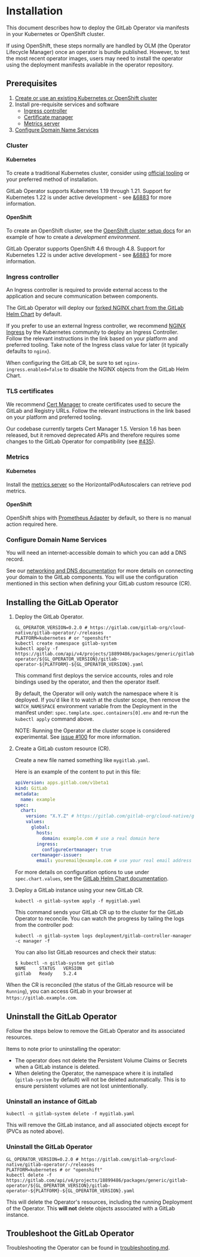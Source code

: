 # Installation

This document describes how to deploy the GitLab Operator via manifests in your Kubernetes or OpenShift cluster.

If using OpenShift, these steps normally are handled by OLM (the Operator Lifecycle Manager) once an operator is bundle published. However, to test the most recent operator images, users may need to install the operator using the deployment manifests available in the operator repository.

## Prerequisites

1. [Create or use an existing Kubernetes or OpenShift cluster](#cluster)
1. Install pre-requisite services and software
   - [Ingress controller](#ingress-controller)
   - [Certificate manager](#tls-certificates)
   - [Metrics server](#metrics)
1. [Configure Domain Name Services](#configure-domain-name-services)

### Cluster

#### Kubernetes

To create a traditional Kubernetes cluster, consider using [official tooling](https://kubernetes.io/docs/tasks/tools/) or your preferred method of installation.

GitLab Operator supports Kubernetes 1.19 through 1.21. Support for Kubernetes 1.22 is under active development - see [&6883](https://gitlab.com/groups/gitlab-org/-/epics/6883) for more information.

#### OpenShift

To create an OpenShift cluster, see the [OpenShift cluster setup docs](developer/openshift_cluster_setup.md) for an example of how to create a _development environment_.

GitLab Operator supports OpenShift 4.6 through 4.8. Support for Kubernetes 1.22 is under active development - see [&6883](https://gitlab.com/groups/gitlab-org/-/epics/6883) for more information.

### Ingress controller

An Ingress controller is required to provide external access to the application and secure communication between components.

The GitLab Operator will deploy our [forked NGINX chart from the GitLab Helm Chart](https://docs.gitlab.com/charts/charts/nginx/) by default.

If you prefer to use an external Ingress controller, we recommend [NGINX Ingress](https://kubernetes.github.io/ingress-nginx/deploy/) by the Kubernetes community to deploy an Ingress Controller. Follow the relevant instructions in the link based on your platform and preferred tooling. Take note of the Ingress class value for later (it typically defaults to `nginx`).

When configuring the GitLab CR, be sure to set `nginx-ingress.enabled=false` to disable the NGINX objects from the GitLab Helm Chart.

### TLS certificates

We recommend [Cert Manager](https://cert-manager.io/docs/installation/) to create certificates used to secure the GitLab and Registry URLs. Follow the relevant instructions in the link based on your platform and preferred tooling.

Our codebase currently targets Cert Manager 1.5. Version 1.6 has been released, but it removed deprecated APIs and therefore requires some changes to the GitLab Operator for compatibility (see [#435](https://gitlab.com/gitlab-org/cloud-native/gitlab-operator/-/issues/435)).

### Metrics

#### Kubernetes

Install the [metrics server](https://github.com/kubernetes-sigs/metrics-server#installation) so the HorizontalPodAutoscalers can retrieve pod metrics.

#### OpenShift

OpenShift ships with [Prometheus Adapter](https://docs.openshift.com/container-platform/4.6/monitoring/understanding-the-monitoring-stack.html#default-monitoring-components_understanding-the-monitoring-stack) by default, so there is no manual action required here.

### Configure Domain Name Services

You will need an internet-accessible domain to which you can add a DNS record.

See our [networking and DNS documentation](https://docs.gitlab.com/charts/installation/deployment.html#networking-and-dns) for more details on connecting your domain to the GitLab components. You will use the configuration mentioned in this section when defining your GitLab custom resource (CR).

## Installing the GitLab Operator

1. Deploy the GitLab Operator.

   ```shell
   GL_OPERATOR_VERSION=0.2.0 # https://gitlab.com/gitlab-org/cloud-native/gitlab-operator/-/releases
   PLATFORM=kubernetes # or "openshift"
   kubectl create namespace gitlab-system
   kubectl apply -f https://gitlab.com/api/v4/projects/18899486/packages/generic/gitlab-operator/${GL_OPERATOR_VERSION}/gitlab-operator-${PLATFORM}-${GL_OPERATOR_VERSION}.yaml
   ```

   This command first deploys the service accounts, roles and role bindings used by the operator, and then the operator itself.

   By default, the Operator will only watch the namespace where it is deployed.
   If you'd like it to watch at the cluster scope, then remove the `WATCH_NAMESPACE`
   environment variable from the Deployment in the manifest under:
   `spec.template.spec.containers[0].env` and re-run the `kubectl apply` command above.

   NOTE:
   Running the Operator at the cluster scope is considered experimental.
   See [issue #100](https://gitlab.com/gitlab-org/cloud-native/gitlab-operator/-/issues/100) for more information.

1. Create a GitLab custom resource (CR).

   Create a new file named something like `mygitlab.yaml`.

   Here is an example of the content to put in this file:

   ```yaml
   apiVersion: apps.gitlab.com/v1beta1
   kind: GitLab
   metadata:
     name: example
   spec:
     chart:
       version: "X.Y.Z" # https://gitlab.com/gitlab-org/cloud-native/gitlab-operator/-/blob/0.2.0/CHART_VERSIONS
       values:
         global:
           hosts:
             domain: example.com # use a real domain here
           ingress:
             configureCertmanager: true
         certmanager-issuer:
           email: youremail@example.com # use your real email address here
   ```

   For more details on configuration options to use under `spec.chart.values`,
   see the [GitLab Helm Chart documentation](https://docs.gitlab.com/charts/charts).

1. Deploy a GitLab instance using your new GitLab CR.

   ```shell
   kubectl -n gitlab-system apply -f mygitlab.yaml
   ```

   This command sends your GitLab CR up to the cluster for the GitLab Operator to reconcile. You can watch the progress by tailing the logs from the controller pod:

   ```shell
   kubectl -n gitlab-system logs deployment/gitlab-controller-manager -c manager -f
   ```

   You can also list GitLab resources and check their status:

   ```shell
   $ kubectl -n gitlab-system get gitlab
   NAME     STATUS   VERSION
   gitlab   Ready    5.2.4
   ```

  When the CR is reconciled (the status of the GitLab resource will be `Running`), you can access GitLab in your browser at `https://gitlab.example.com`.

## Uninstall the GitLab Operator

Follow the steps below to remove the GitLab Operator and its associated resources.

Items to note prior to uninstalling the operator:

- The operator does not delete the Persistent Volume Claims or Secrets when a GitLab instance is deleted.
- When deleting the Operator, the namespace where it is installed (`gitlab-system` by default) will not be deleted automatically. This is to ensure persistent volumes are not lost unintentionally.

### Uninstall an instance of GitLab

```shell
kubectl -n gitlab-system delete -f mygitlab.yaml
```

This will remove the GitLab instance, and all associated objects except for (PVCs as noted above).

### Uninstall the GitLab Operator

```shell
GL_OPERATOR_VERSION=0.2.0 # https://gitlab.com/gitlab-org/cloud-native/gitlab-operator/-/releases
PLATFORM=kubernetes # or "openshift"
kubectl delete -f https://gitlab.com/api/v4/projects/18899486/packages/generic/gitlab-operator/${GL_OPERATOR_VERSION}/gitlab-operator-${PLATFORM}-${GL_OPERATOR_VERSION}.yaml
```

This will delete the Operator's resources, including the running Deployment of the Operator. This **will not** delete objects associated with a GitLab instance.

## Troubleshoot the GitLab Operator

Troubleshooting the Operator can be found in [troubleshooting.md](troubleshooting.md).
